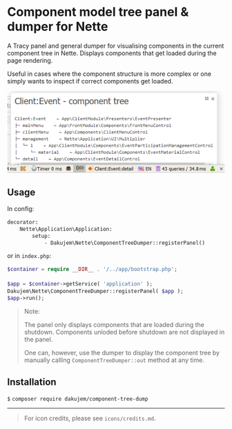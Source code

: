 
# Component model tree panel & dumper for Nette

A Tracy panel and general dumper for visualising components in the current component tree in Nette.
Displays components that get loaded during the page rendering.

Useful in cases where the component structure is more complex
or one simply wants to inspect if correct components get loaded.

![Component model panel](doc/component-tree-panel.png "Component model tree Tracy panel")


## Usage

In config:
```
decorator:
	Nette\Application\Application:
		setup:
			- Dakujem\Nette\ComponentTreeDumper::registerPanel()
```

or in `index.php`:
```php
$container = require __DIR__ . '/../app/bootstrap.php';

$app = $container->getService( 'application' );
Dakujem\Nette\ComponentTreeDumper::registerPanel( $app );
$app->run();
```

>
> Note:
>
> The panel only displays components that are loaded during the shutdown.
> Components unloded before shutdown are not displayed in the panel.
>
> One can, however, use the dumper to display the component tree by
> manually calling `ComponentTreeDumper::out` method at any time.
>


## Installation

`$` `composer require dakujem/component-tree-dump`


----

> For icon credits, please see `icons/credits.md`.
